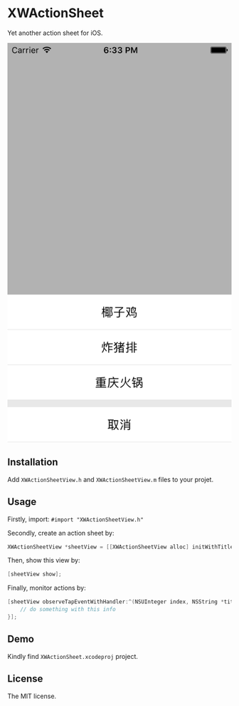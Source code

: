 # XWActionSheet

Yet another action sheet for iOS.

![Demo](Docs/screenshot.png)

## Installation

Add `XWActionSheetView.h` and `XWActionSheetView.m` files to your projet.

## Usage

Firstly, import:  `#import "XWActionSheetView.h"`

Secondly, create an action sheet by:

```objective-c
XWActionSheetView *sheetView = [[XWActionSheetView alloc] initWithTitles:@[@"椰子鸡", @"炸猪排", @"重庆火锅"]];
```

Then, show this view by:

```objective-c
[sheetView show];
```

Finally, monitor actions by:

```objective-c
[sheetView observeTapEventWithHandler:^(NSUInteger index, NSString *title, XWActionSheetItemType type) {
    // do something with this info
}];
```

## Demo

Kindly find `XWActionSheet.xcodeproj` project.

## License

The MIT license.


